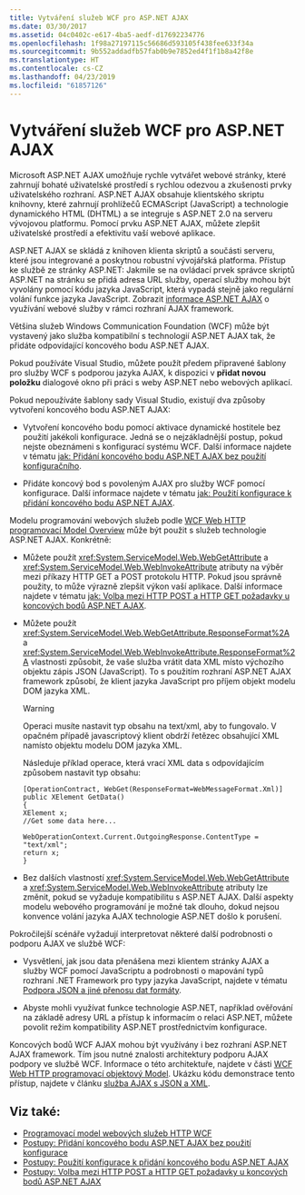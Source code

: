 ```yaml
---
title: Vytváření služeb WCF pro ASP.NET AJAX
ms.date: 03/30/2017
ms.assetid: 04c0402c-e617-4ba5-aedf-d17692234776
ms.openlocfilehash: 1f98a27197115c56686d593105f438fee633f34a
ms.sourcegitcommit: 9b552addadfb57fab0b9e7852ed4f1f1b8a42f8e
ms.translationtype: HT
ms.contentlocale: cs-CZ
ms.lasthandoff: 04/23/2019
ms.locfileid: "61857126"
---
```

# <a name="creating-wcf-services-for-aspnet-ajax"></a>Vytváření služeb WCF pro ASP.NET AJAX
Microsoft ASP.NET AJAX umožňuje rychle vytvářet webové stránky, které zahrnují bohaté uživatelské prostředí s rychlou odezvou a zkušenosti prvky uživatelského rozhraní. ASP.NET AJAX obsahuje klientského skriptu knihovny, které zahrnují prohlížečů ECMAScript (JavaScript) a technologie dynamického HTML (DHTML) a se integruje s ASP.NET 2.0 na serveru vývojovou platformu. Pomocí prvku ASP.NET AJAX, můžete zlepšit uživatelské prostředí a efektivitu vaší webové aplikace.  
  
 ASP.NET AJAX se skládá z knihoven klienta skriptů a součásti serveru, které jsou integrované a poskytnou robustní vývojářská platforma. Přístup ke službě ze stránky ASP.NET: Jakmile se na ovládací prvek správce skriptů ASP.NET na stránku se přidá adresa URL služby, operací služby mohou být vyvolány pomocí kódu jazyka JavaScript, která vypadá stejně jako regulární volání funkce jazyka JavaScript. Zobrazit [informace ASP.NET AJAX](https://go.microsoft.com/fwlink/?LinkId=186475) o využívání webové služby v rámci rozhraní AJAX framework.  
  
 Většina služeb Windows Communication Foundation (WCF) může být vystavený jako služba kompatibilní s technologií ASP.NET AJAX tak, že přidáte odpovídající koncového bodu ASP.NET AJAX.  
  
 Pokud používáte Visual Studio, můžete použít předem připravené šablony pro služby WCF s podporou jazyka AJAX, k dispozici v **přidat novou položku** dialogové okno při práci s weby ASP.NET nebo webových aplikací.  
  
 Pokud nepoužíváte šablony sady Visual Studio, existují dva způsoby vytvoření koncového bodu ASP.NET AJAX:  
  
- Vytvoření koncového bodu pomocí aktivace dynamické hostitele bez použití jakékoli konfigurace. Jedná se o nejzákladnější postup, pokud nejste obeznámeni s konfigurací systému WCF. Další informace najdete v tématu [jak: Přidání koncového bodu ASP.NET AJAX bez použití konfiguračního](../../../../docs/framework/wcf/feature-details/how-to-add-an-aspnet-ajax-endpoint-without-using-configuration.md).  
  
- Přidáte koncový bod s povoleným AJAX pro služby WCF pomocí konfigurace. Další informace najdete v tématu [jak: Použití konfigurace k přidání koncového bodu ASP.NET AJAX](../../../../docs/framework/wcf/feature-details/how-to-use-configuration-to-add-an-aspnet-ajax-endpoint.md).  
  
 Modelu programování webových služeb podle [WCF Web HTTP programovací Model Overview](../../../../docs/framework/wcf/feature-details/wcf-web-http-programming-model-overview.md) může být použit s služeb technologie ASP.NET AJAX. Konkrétně:  
  
- Můžete použít <xref:System.ServiceModel.Web.WebGetAttribute> a <xref:System.ServiceModel.Web.WebInvokeAttribute> atributy na výběr mezi příkazy HTTP GET a POST protokolu HTTP. Pokud jsou správně použity, to může výrazně zlepšit výkon vaší aplikace. Další informace najdete v tématu [jak: Volba mezi HTTP POST a HTTP GET požadavky u koncových bodů ASP.NET AJAX](../../../../docs/framework/wcf/feature-details/http-post-and-http-get-requests-for-aspnet-ajax-endpoints.md).  
  
- Můžete použít <xref:System.ServiceModel.Web.WebGetAttribute.ResponseFormat%2A> a <xref:System.ServiceModel.Web.WebInvokeAttribute.ResponseFormat%2A> vlastnosti způsobit, že vaše služba vrátit data XML místo výchozího objektu zápis JSON (JavaScript). To s použitím rozhraní ASP.NET AJAX framework způsobí, že klient jazyka JavaScript pro příjem objekt modelu DOM jazyka XML.  
  
    > [!WARNING]
    >  Operaci musíte nastavit typ obsahu na text/xml, aby to fungovalo. V opačném případě javascriptový klient obdrží řetězec obsahující XML namísto objektu modelu DOM jazyka XML.  
  
     Následuje příklad operace, která vrací XML data s odpovídajícím způsobem nastavit typ obsahu:  
  
    ```  
    [OperationContract, WebGet(ResponseFormat=WebMessageFormat.Xml)]  
    public XElement GetData()  
    {  
    XElement x;  
    //Get some data here...  
  
    WebOperationContext.Current.OutgoingResponse.ContentType = "text/xml";      
    return x;  
    }  
    ```  
  
- Bez dalších vlastností <xref:System.ServiceModel.Web.WebGetAttribute> a <xref:System.ServiceModel.Web.WebInvokeAttribute> atributy lze změnit, pokud se vyžaduje kompatibilitu s ASP.NET AJAX. Další aspekty modelu webového programování je možné tak dlouho, dokud nejsou konvence volání jazyka AJAX technologie ASP.NET došlo k porušení.  
  
 Pokročilejší scénáře vyžadují interpretovat některé další podrobnosti o podporu AJAX ve službě WCF:  
  
- Vysvětlení, jak jsou data přenášena mezi klientem stránky AJAX a služby WCF pomocí JavaScriptu a podrobnosti o mapování typů rozhraní .NET Framework pro typy jazyka JavaScript, najdete v tématu [Podpora JSON a jiné přenosu dat formáty](../../../../docs/framework/wcf/feature-details/support-for-json-and-other-data-transfer-formats.md).  
  
- Abyste mohli využívat funkce technologie ASP.NET, například ověřování na základě adresy URL a přístup k informacím o relaci ASP.NET, můžete povolit režim kompatibility ASP.NET prostřednictvím konfigurace.  
  
 Koncových bodů WCF AJAX mohou být využívány i bez rozhraní ASP.NET AJAX framework. Tím jsou nutné znalosti architektury podporu AJAX podpory ve službě WCF. Informace o této architektuře, najdete v části [WCF Web HTTP programovací objektový Model](../../../../docs/framework/wcf/feature-details/wcf-web-http-programming-object-model.md). Ukázku kódu demonstrace tento přístup, najdete v článku [služba AJAX s JSON a XML](../../../../docs/framework/wcf/samples/ajax-service-with-json-and-xml-sample.md).  
  
## <a name="see-also"></a>Viz také:

- [Programovací model webových služeb HTTP WCF](../../../../docs/framework/wcf/feature-details/wcf-web-http-programming-model.md)
- [Postupy: Přidání koncového bodu ASP.NET AJAX bez použití konfigurace](../../../../docs/framework/wcf/feature-details/how-to-add-an-aspnet-ajax-endpoint-without-using-configuration.md)
- [Postupy: Použití konfigurace k přidání koncového bodu ASP.NET AJAX](../../../../docs/framework/wcf/feature-details/how-to-use-configuration-to-add-an-aspnet-ajax-endpoint.md)
- [Postupy: Volba mezi HTTP POST a HTTP GET požadavky u koncových bodů ASP.NET AJAX](../../../../docs/framework/wcf/feature-details/http-post-and-http-get-requests-for-aspnet-ajax-endpoints.md)
